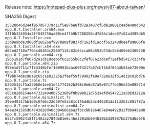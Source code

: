 Release note:
https://notepad-plus-plus.org/news/v87-about-taiwan/


SHA256 Digest

    35528046d244f957d67379c11f5e87be8fd72e3407cf5da10801c4ade480d342  npp.8.7.Installer.arm64.exe
    3ff0b334954a8ff845756aa09ce4ffb9b7780250cd7d84c1dce97c02ad399db5  npp.8.7.Installer.exe
    23d8e9bde3d08df26626af9978a09f8837d7162fd1accf563248d0eef89006fe  npp.8.7.Installer.x64.exe
    d04ed2f10e7704cd8363c25697114c82c64cca06a552b74dc2e6469e62360738  npp.8.7.portable.arm64.zip
    1955191d7fe07d2a1cb10ceb6f6c2c55b6c2fef07623dcef72efbd5417c334fa  npp.8.7.portable.x64.zip
    958e1d5711c7f54346bfef169991bdac69f4217a07cbf16df04a3b01eb72699e  npp.8.7.portable.zip
    ff9bb74dec98a8c65c1e01325a3faef59f79902fe8e732a632fb14d19c81bd76  npp.8.7.portable.7z
    b293512cf5a239b0e1ee51e41774362b298c9e6d87a9e07c7fe396e23e895714  npp.8.7.portable.arm64.7z
    c65c82d0154e4473324040b75236b9f0b998811d753aefd4547212a50bd3212a  npp.8.7.portable.minimalist.7z
    29ee49317bb169c07d6c22d397e53a81c1fbddb2dc446281da113263c881f87a  npp.8.7.portable.minimalist.arm64.7z
    94aa342585d64743d20d46c384666a6a3f3ccbb186467e94e492932f0b945e08  npp.8.7.portable.minimalist.x64.7z
    652fc5902418ff1483a2784db81e6c46e329a5b604830b5d39987bb276d6d6f6  npp.8.7.portable.x64.7z